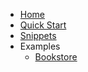 - [Home](/)
- [Quick Start](quickstart.md)
- [Snippets](snippets.md)
- Examples
  - [Bookstore](examples/bookstore.md)

